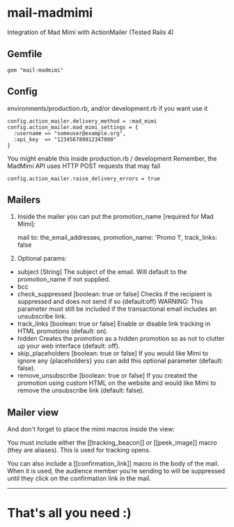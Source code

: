 mail-madmimi
==============

Integration of Mad Mimi with ActionMailer (Tested Rails 4)

## Gemfile
    gem "mail-madmimi"

## Config
environments/production.rb, and/or development.rb if you want use it

    config.action_mailer.delivery_method = :mad_mimi
    config.action_mailer.mad_mimi_settings = {
      :username => "someuser@example.org",
      :api_key  => "123456789012347890"
    }

You might enable this inside production.rb / development
Remember, the MadMimi API uses HTTP POST requests that may fail

    config.action_mailer.raise_delivery_errors = true

## Mailers

1. Inside the mailer you can put the promotion_name [required for Mad Mimi]:

    mail to: the_email_addresses, promotion_name: 'Promo 1', track_links: false

2. Optional params:
  * subject [String]
    The subject of the email. Will default to the promotion_name if not supplied.
  * bcc
  * check_suppressed [boolean: true or false]
    Checks if the recipient is suppressed and does not send if so (default:off)
    WARNING: This parameter must still be included if the transactional email includes an unsubscribe link.
  * track_links [boolean: true or false]
    Enable or disable link tracking in HTML promotions (default: on).
  * hidden
    Creates the promotion as a hidden promotion so as not to clutter up your web interface (default: off).
  * skip_placeholders [boolean: true or false]
    If you would like Mimi to ignore any {placeholders} you can add this optional parameter (default: false).
  * remove_unsubscribe [boolean: true or false]
    If you created the promotion using custom HTML on the website and would like Mimi to remove the unsubscribe link (default: false).


## Mailer view
And don't forget to place the mimi macros inside the view:

You must include either the [[tracking_beacon]] or [[peek_image]] macro (they are aliases). This is used for tracking opens.

You can also include a [[confirmation_link]] macro in the body of the mail. When it is used, the audience member you’re sending to will be suppressed until they click on the confirmation link in the mail.

---
# That's all you need :)